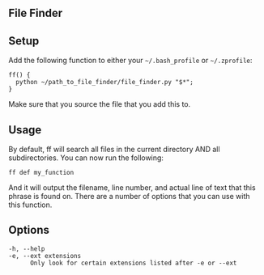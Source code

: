 ## File Finder

## Setup

Add the following function to either your `~/.bash_profile` or `~/.zprofile`:

    ff() {
      python ~/path_to_file_finder/file_finder.py "$*";
    }

Make sure that you source the file that you add this to. 

## Usage

By default, ff will search all files in the current directory AND all
subdirectories. You can now run the following:

    ff def my_function

And it will output the filename, line number, and actual line of text that this
phrase is found on. There are a number of options that you can use with this function.

## Options

    -h, --help
    -e, --ext extensions
          Only look for certain extensions listed after -e or --ext


